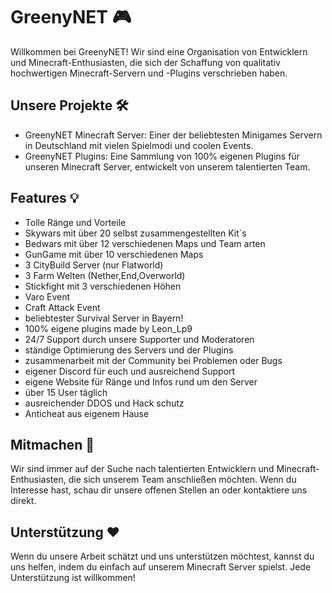 # GreenyNET 🎮

Willkommen bei GreenyNET! Wir sind eine Organisation von Entwicklern und Minecraft-Enthusiasten, die sich der Schaffung von qualitativ hochwertigen Minecraft-Servern und -Plugins verschrieben haben.

## Unsere Projekte 🛠️

- GreenyNET Minecraft Server: Einer der beliebtesten Minigames Servern in Deutschland mit vielen Spielmodi und coolen Events.
- GreenyNET Plugins: Eine Sammlung von 100% eigenen Plugins für unseren Minecraft Server, entwickelt von unserem talentierten Team.

## Features 💡

- Tolle Ränge und Vorteile
- Skywars mit über 20 selbst zusammengestellten Kit`s
- Bedwars mit über 12 verschiedenen Maps und Team arten
- GunGame mit über 10 verschiedenen Maps
- 3 CityBuild Server (nur Flatworld)
- 3 Farm Welten (Nether,End,Overworld)
- Stickfight mit 3 verschiedenen Höhen
- Varo Event
- Craft Attack Event
- beliebtester Survival Server in Bayern!
- 100% eigene plugins made by Leon_Lp9
- 24/7 Support durch unsere Supporter und Moderatoren
- ständige Optimierung des Servers und der Plugins
- zusammenarbeit mit der Community bei Problemen oder Bugs
- eigener Discord für euch und ausreichend Support
- eigene Website für Ränge und Infos rund um den Server
- über 15 User täglich
- ausreichender DDOS und Hack schutz
- Anticheat aus eigenem Hause

## Mitmachen 👋

Wir sind immer auf der Suche nach talentierten Entwicklern und Minecraft-Enthusiasten, die sich unserem Team anschließen möchten. Wenn du Interesse hast, schau dir unsere offenen Stellen an oder kontaktiere uns direkt.

## Unterstützung ❤️

Wenn du unsere Arbeit schätzt und uns unterstützen möchtest, kannst du uns helfen, indem du einfach auf unserem Minecraft Server spielst. Jede Unterstützung ist willkommen!
